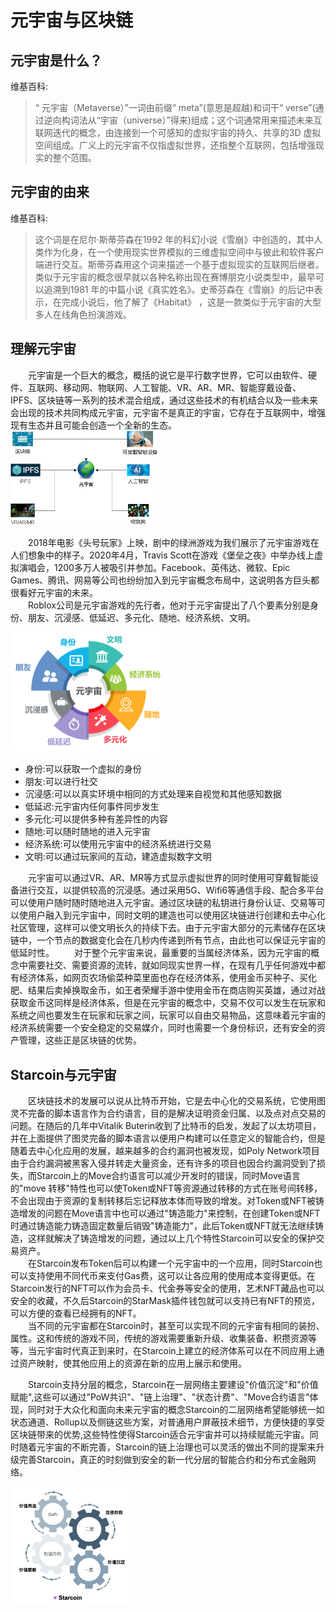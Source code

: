 # 元宇宙与区块链
## 元宇宙是什么？
维基百科:
>“ 元宇宙（Metaverse）”一词由前缀“ meta”(意思是超越)和词干“ verse”(通过逆向构词法从“宇宙（universe）”得来)组成；这个词通常用来描述未来互联网迭代的概念，由连接到一个可感知的虚拟宇宙的持久、共享的3D 虚拟空间组成。广义上的元宇宙不仅指虚拟世界，还指整个互联网，包括增强现实的整个范围。


## 元宇宙的由来
维基百科:
>这个词是在尼尔·斯蒂芬森在1992 年的科幻小说《雪崩》中创造的，其中人类作为化身，在一个使用现实世界模拟的三维虚拟空间中与彼此和软件客户端进行交互。斯蒂芬森用这个词来描述一个基于虚拟现实的互联网后继者。类似于元宇宙的概念很早就以各种名称出现在赛博朋克小说类型中，最早可以追溯到1981 年的中篇小说《真实姓名》。史蒂芬森在《雪崩》的后记中表示，在完成小说后，他了解了《Habitat》 ，这是一款类似于元宇宙的大型多人在线角色扮演游戏。


## 理解元宇宙

&emsp;&emsp;元宇宙是一个巨大的概念，概括的说它是平行数字世界，它可以由软件、硬件、互联网、移动网、物联网、人工智能、VR、AR、MR、智能穿戴设备、IPFS、区块链等一系列的技术混合组成，通过这些技术的有机结合以及一些未来会出现的技术共同构成元宇宙，元宇宙不是真正的宇宙，它存在于互联网中，增强现有生态并且可能会创造一个全新的生态。  
<img src="./img/元宇宙技术组成.png" style="zoom:50%;"/>  



&emsp;&emsp;2018年电影《头号玩家》上映，剧中的绿洲游戏为我们展示了元宇宙游戏在人们想象中的样子。2020年4月，Travis Scott在游戏《堡垒之夜》中举办线上虚拟演唱会，1200多万人被吸引并参加。Facebook、英伟达、微软、Epic Games、腾讯、网易等公司也纷纷加入到元宇宙概念布局中，这说明各方巨头都很看好元宇宙的未来。  
&emsp;&emsp;Roblox公司是元宇宙游戏的先行者，他对于元宇宙提出了八个要素分别是身份、朋友、沉浸感、低延迟、多元化、随地、经济系统、文明。  


<img src="./img/元宇宙八个要素.png" style="zoom:25%;"/>



- 身份:可以获取一个虚拟的身份
- 朋友:可以进行社交
- 沉浸感:可以以真实环境中相同的方式处理来自视觉和其他感知数据
- 低延迟:元宇宙内任何事件同步发生
- 多元化:可以提供多种有差异性的内容
- 随地:可以随时随地的进入元宇宙
- 经济系统:可以使用元宇宙中的经济系统进行交易
- 文明:可以通过玩家间的互动，建造虚拟数字文明

&emsp;&emsp;元宇宙可以通过VR、AR、MR等方式显示虚拟世界的同时使用可穿戴智能设备进行交互，以提供较高的沉浸感。通过采用5G、Wifi6等通信手段、配合多平台可以使用户随时随时随地进入元宇宙。通过区块链的私钥进行身份认证、交易等可以使用户融入到元宇宙中，同时文明的建造也可以使用区块链进行创建和去中心化社区管理，这样可以使文明长久的持续下去。由于元宇宙大部分的元素储存在区块链中，一个节点的数据变化会在几秒内传递到所有节点，由此也可以保证元宇宙的低延时性。
&emsp;&emsp;对于整个元宇宙来说，最重要的当属经济体系，因为元宇宙的概念中需要社交、需要资源的流转，就如同现实世界一样，在现有几乎任何游戏中都有经济体系，如网页农场偷菜种菜里面也存在经济体系，使用金币买种子、买化肥、结果后卖掉换取金币，如王者荣耀手游中使用金币在商店购买英雄，通过对战获取金币这同样是经济体系，但是在元宇宙的概念中，交易不仅可以发生在玩家和系统之间也要发生在玩家和玩家之间，玩家可以自由交易物品，这意味着元宇宙的经济系统需要一个安全稳定的交易媒介，同时也需要一个身份标识，还有安全的资产管理，这些正是区块链的优势。

## Starcoin与元宇宙
&emsp;&emsp;区块链技术的发展可以说从比特币开始，它是去中心化的交易系统，它使用图灵不完备的脚本语言作为合约语言，目的是解决证明资金归属、以及点对点交易的问题。在随后的几年中Vitalik Buterin收到了比特币的启发，发起了以太坊项目，并在上面提供了图灵完备的脚本语言以便用户构建可以任意定义的智能合约，但是随着去中心化应用的发展，越来越多的合约漏洞也被发现，如Poly Network项目由于合约漏洞被黑客入侵并转走大量资金，还有许多的项目也因合约漏洞受到了损失，而Starcoin上的Move合约语言可以减少开发时的错误，同时Move语言的"move 转移"特性也可以使Token或NFT等资源通过转移的方式在账号间转移，不会出现由于资源的复制转移后忘记释放本体而导致的增发。对Token或NFT被铸造增发的问题在Move语言中也可以通过"铸造能力"来控制，在创建Token或NFT时通过铸造能力铸造固定数量后销毁"铸造能力"，此后Token或NFT就无法继续铸造，这样就解决了铸造增发的问题，通过以上几个特性Starcoin可以安全的保护交易资产。  
&emsp;&emsp;在Starcoin发布Token后可以构建一个元宇宙中的一个应用，同时Starcoin也可以支持使用不同代币来支付Gas费，这可以让各应用的使用成本变得更低。在Starcoin发行的NFT可以作为会员卡、代金券等安全的使用，艺术NFT藏品也可以安全的收藏，不久后Starcoin的StarMask插件钱包就可以支持已有NFT的预览，可以方便的查看已经拥有的NFT。  
&emsp;&emsp;当不同的元宇宙都在Starcoin时，甚至可以实现不同的元宇宙有相同的装扮、属性。这和传统的游戏不同，传统的游戏需要重新升级、收集装备、积攒资源等等，当元宇宙时代真正到来时，在Starcoin上建立的经济体系可以在不同应用上通过资产映射，使其他应用上的资源在新的应用上展示和使用。  

&emsp;&emsp;Starcoin支持分层的概念，Starcoin在一层网络主要建设"价值沉淀"和"价值赋能",这些可以通过"PoW共识"、"链上治理"、"状态计费"、"Move合约语言"体现，同时对于大众化和面向未来元宇宙的概念Starcoin的二层网络希望能够统一如状态通道、Rollup以及侧链这些方案，对普通用户屏蔽技术细节，方便快捷的享受区块链带来的优势,这些特性使得Starcoin适合元宇宙并可以持续赋能元宇宙。同时随着元宇宙的不断完善，Starcoin的链上治理也可以灵活的做出不同的提案来升级完善Starcoin，真正的时刻做到安全的新一代分层的智能合约和分布式金融网络。

<img src="./img/Starcoin分层驱动.jpg" style="zoom:25%;"/>  

